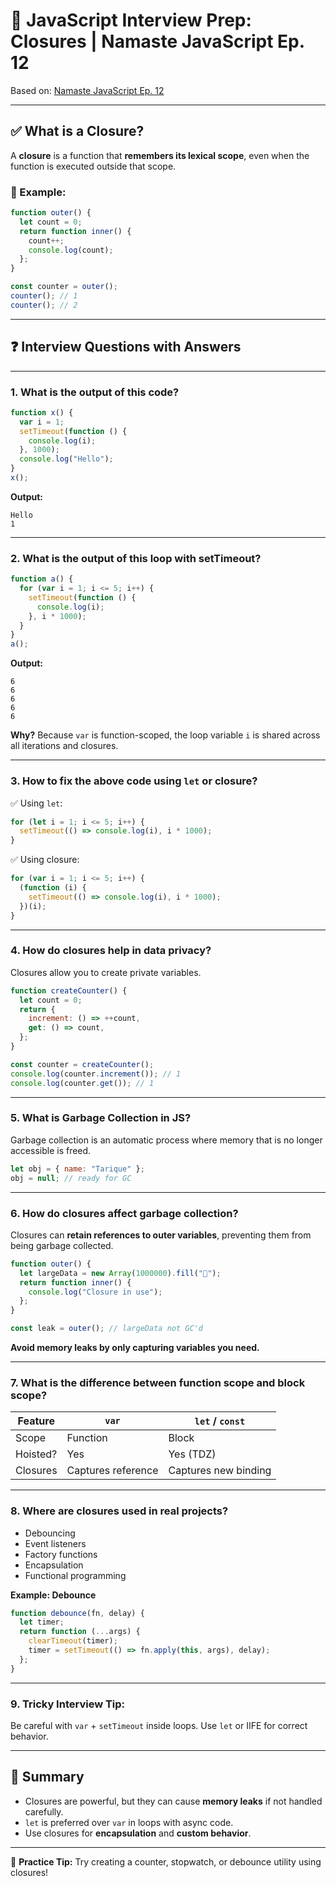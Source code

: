 # 🧠 JavaScript Interview Prep: Closures | Namaste JavaScript Ep. 12

Based on: [Namaste JavaScript Ep. 12](https://youtu.be/t1nFAMws5FI)

---

## ✅ What is a Closure?

A **closure** is a function that **remembers its lexical scope**, even when the function is executed outside that scope.

### 📌 Example:

```js
function outer() {
  let count = 0;
  return function inner() {
    count++;
    console.log(count);
  };
}

const counter = outer();
counter(); // 1
counter(); // 2
```

---

## ❓ Interview Questions with Answers

---

### 1. **What is the output of this code?**

```js
function x() {
  var i = 1;
  setTimeout(function () {
    console.log(i);
  }, 1000);
  console.log("Hello");
}
x();
```

**Output:**

```
Hello
1
```

---

### 2. **What is the output of this loop with setTimeout?**

```js
function a() {
  for (var i = 1; i <= 5; i++) {
    setTimeout(function () {
      console.log(i);
    }, i * 1000);
  }
}
a();
```

**Output:**

```
6
6
6
6
6
```

**Why?**
Because `var` is function-scoped, the loop variable `i` is shared across all iterations and closures.

---

### 3. **How to fix the above code using `let` or closure?**

✅ Using `let`:

```js
for (let i = 1; i <= 5; i++) {
  setTimeout(() => console.log(i), i * 1000);
}
```

✅ Using closure:

```js
for (var i = 1; i <= 5; i++) {
  (function (i) {
    setTimeout(() => console.log(i), i * 1000);
  })(i);
}
```

---

### 4. **How do closures help in data privacy?**

Closures allow you to create private variables.

```js
function createCounter() {
  let count = 0;
  return {
    increment: () => ++count,
    get: () => count,
  };
}

const counter = createCounter();
console.log(counter.increment()); // 1
console.log(counter.get()); // 1
```

---

### 5. **What is Garbage Collection in JS?**

Garbage collection is an automatic process where memory that is no longer accessible is freed.

```js
let obj = { name: "Tarique" };
obj = null; // ready for GC
```

---

### 6. **How do closures affect garbage collection?**

Closures can **retain references to outer variables**, preventing them from being garbage collected.

```js
function outer() {
  let largeData = new Array(1000000).fill("🚀");
  return function inner() {
    console.log("Closure in use");
  };
}

const leak = outer(); // largeData not GC'd
```

**Avoid memory leaks by only capturing variables you need.**

---

### 7. **What is the difference between function scope and block scope?**

| Feature  | `var`              | `let` / `const`      |
| -------- | ------------------ | -------------------- |
| Scope    | Function           | Block                |
| Hoisted? | Yes                | Yes (TDZ)            |
| Closures | Captures reference | Captures new binding |

---

### 8. **Where are closures used in real projects?**

- Debouncing
- Event listeners
- Factory functions
- Encapsulation
- Functional programming

**Example: Debounce**

```js
function debounce(fn, delay) {
  let timer;
  return function (...args) {
    clearTimeout(timer);
    timer = setTimeout(() => fn.apply(this, args), delay);
  };
}
```

---

### 9. **Tricky Interview Tip:**

Be careful with `var` + `setTimeout` inside loops. Use `let` or IIFE for correct behavior.

---

## 🏁 Summary

- Closures are powerful, but they can cause **memory leaks** if not handled carefully.
- `let` is preferred over `var` in loops with async code.
- Use closures for **encapsulation** and **custom behavior**.

---

🧠 **Practice Tip:** Try creating a counter, stopwatch, or debounce utility using closures!
